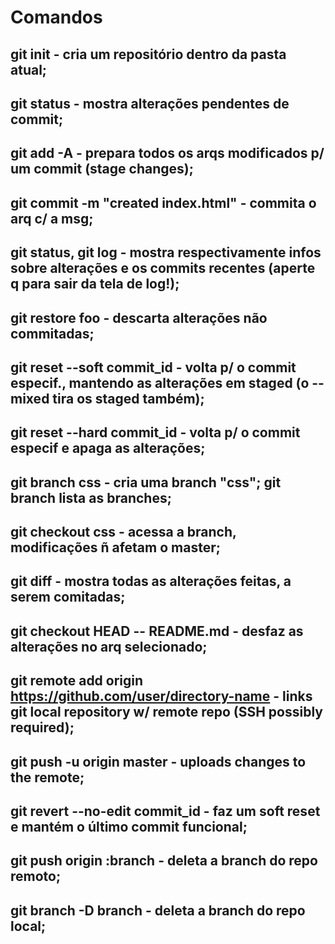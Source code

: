 # Comandos
## git init - cria um repositório dentro da pasta atual;
## git status - mostra alterações pendentes de commit;
## git add -A - prepara todos os arqs modificados p/ um commit (stage changes);
## git commit -m "created index.html" - commita o arq c/ a msg;
## git status, git log - mostra respectivamente infos sobre alterações e os commits recentes (aperte q para sair da tela de log!);
## git restore foo - descarta alterações não commitadas;
## git reset --soft commit_id - volta p/ o commit especif., mantendo as alterações em staged (o --mixed tira os staged também);
## git reset --hard commit_id - volta p/ o commit especif e apaga as alterações;
## git branch css - cria uma branch "css"; git branch lista as branches;
## git checkout css - acessa a branch, modificações ñ afetam o master;
## git diff - mostra todas as alterações feitas, a serem comitadas;
## git checkout HEAD -- README.md - desfaz as alterações no arq selecionado;
## git remote add origin https://github.com/user/directory-name - links git local repository w/ remote repo (SSH possibly required);
## git push -u origin master - uploads changes to the remote;
## git revert --no-edit commit_id - faz um soft reset e mantém o último commit funcional;
## git push origin :branch - deleta a branch do repo remoto;
## git branch -D branch - deleta a branch do repo local;
